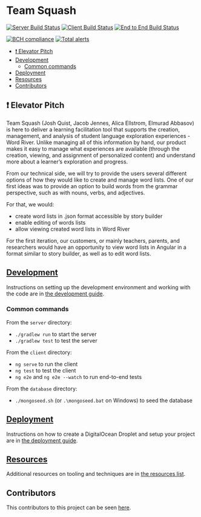 # Team Squash <!-- omit in toc -->

[![Server Build Status](../../actions/workflows/server.yml/badge.svg)](../../actions/workflows/server.yml)
[![Client Build Status](../../actions/workflows/client.yaml/badge.svg)](../../actions/workflows/client.yaml)
[![End to End Build Status](../../actions/workflows/e2e.yaml/badge.svg)](../../actions/workflows/e2e.yaml)

[![BCH compliance](https://bettercodehub.com/edge/badge/UMM-CSci-3601-S21/it-1-squash?branch=main)](https://bettercodehub.com/)
[![Total alerts](https://img.shields.io/lgtm/alerts/g/UMM-CSci-3601-S21/it-1-squash.svg?logo=lgtm&logoWidth=18)](https://lgtm.com/projects/g/UMM-CSci-3601-S21/it-1-squash/alerts/)

- [:exclamation: Elevator Pitch](#exclamation-elevator-pitch)
- [Development](#development)
  - [Common commands](#common-commands)
- [Deployment](#deployment)
- [Resources](#resources)
- [Contributors](#contributors)

## :exclamation: Elevator Pitch 

Team Squash (Josh Quist, Jacob Jennes, Alica Ellstrom, Elmurad Abbasov) is here to deliver a learning facilitation tool that supports the creation, management, and analysis of student language exploration experiences - Word River. Unlike managing all of this information by hand, our product makes it easy to manage what experiences are available (through the creation, viewing, and assignment of personalized content) and understand more about a learner’s exploration and progress.

From our technical side, we will try to provide the users several different options of how they would like to create and manage word lists. One of our first ideas was to provide an option to build words from the grammar perspective, such as with nouns, verbs, and adjectives. 

For that, we would:

- create word lists in .json format accessible by story builder 
- enable editing of words lists
- allow viewing created word lists in Word River 

For the first iteration, our customers, or mainly teachers, parents, and researchers would have an opportunity to view word lists in Angular in a format similar to story builder, as well as to edit word lists. 

## [Development](DEVELOPMENT.md)

Instructions on setting up the development environment and working with the code are in [the development guide](DEVELOPMENT.md).

### Common commands

From the `server` directory:
- `./gradlew run` to start the server
- `./gradlew test` to test the server

From the `client` directory:
- `ng serve` to run the client
- `ng test` to test the client
- `ng e2e` and `ng e2e --watch` to run end-to-end tests

From the `database` directory:
- `./mongoseed.sh` (or `.\mongoseed.bat` on Windows) to seed the database

## [Deployment](DEPLOYMENT.md)

Instructions on how to create a DigitalOcean Droplet and setup your project are in [the deployment guide](DEPLOYMENT.md).

## [Resources](RESOURCES.md)

Additional resources on tooling and techniques are in [the resources list](RESOURCES.md).

## Contributors

This contributors to this project can be seen [here](../../graphs/contributors).

